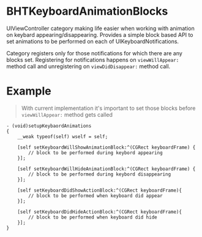 BHTKeyboardAnimationBlocks
==========================

UIViewController category making life easier when working with animation on keybard appearing/disappearing. 
Provides a simple block based API to set animations to be performed on each of UIKeyboardNotifications.

Category registers only for those notifications for which there are any blocks set.
Registering for notifications happens on `viewWillAppear:` method call and unregistering on `viewDidDisappear:` method call.

Example
==========================

> With current implementation it's important to set those blocks before `viewWillAppear:` method gets called

```objc
- (void)setupKeybaordAnimations
{
    __weak typeof(self) wself = self;
    
    [self setKeyboardWillShowAnimationBlock:^(CGRect keyboardFrame) {
        // block to be performed during keybord appearing
    }];
    
    [self setKeyboardWillHideAnimationBlock:^(CGRect keyboardFrame) {
        // block to be performed during keybord disappearing
    }];
    
    [self setKeyboardDidShowActionBlock:^(CGRect keyboardFrame){
        // block to be performed when keyboard did appear
    }];
    
    [self setKeyboardDidHideActionBlock:^(CGRect keyboardFrame){
        // block to be performed when keyboard did hide
    }];
}
```

